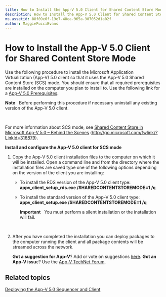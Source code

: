 ```yaml
---
title: How to Install the App-V 5.0 Client for Shared Content Store Mode
description: How to Install the App-V 5.0 Client for Shared Content Store Mode
ms.assetid: 88f09e6f-19e7-48ea-965a-907052d1a02f
author: MaggiePucciEvans
---
```


# How to Install the App-V 5.0 Client for Shared Content Store Mode


Use the following procedure to install the Microsoft Application Virtualization (App-V) 5.0 client so that it uses the App-V 5.0 Shared Content Store (SCS) mode. You should ensure that all required prerequisites are installed on the computer you plan to install to. Use the following link for a [App-V 5.0 Prerequisites](app-v-50-prerequisites.md).

**Note**  
Before performing this procedure if necessary uninstall any existing version of the App-V 5.0 client.

 

For more information about SCS mode, see [Shared Content Store in Microsoft App-V 5.0 – Behind the Scenes](http://go.microsoft.com/fwlink/?LinkId=316879) (http://go.microsoft.com/fwlink/?LinkId=316879).

**Install and configure the App-V 5.0 client for SCS mode**

1.  Copy the App-V 5.0 client installation files to the computer on which it will be installed. Open a command line and from the directory where the installation files are saved type one of the following options depending on the version of the client you are installing:

    -   To install the RDS version of the App-V 5.0 client type: **appv\_client\_setup\_rds.exe /SHAREDCONTENTSTOREMODE=1 /q**

    -   To install the standard version of the App-V 5.0 client type: **appv\_client\_setup.exe /SHAREDCONTENTSTOREMODE=1 /q**

        **Important**  
        You must perform a silent installation or the installation will fail.

         

2.  After you have completed the installation you can deploy packages to the computer running the client and all package contents will be streamed across the network.

    **Got a suggestion for App-V**? Add or vote on suggestions [here](http://appv.uservoice.com/forums/280448-microsoft-application-virtualization). **Got an App-V issu**e? Use the [App-V TechNet Forum](https://social.technet.microsoft.com/Forums/home?forum=mdopappv).

## Related topics


[Deploying the App-V 5.0 Sequencer and Client](deploying-the-app-v-50-sequencer-and-client.md)

 

 





